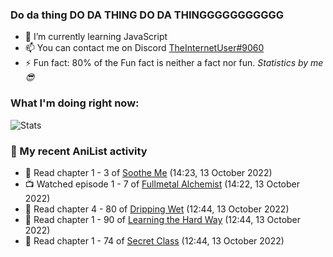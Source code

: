 ### Do da thing DO DA THING DO DA THINGGGGGGGGGGG

<!-- **TheInternetUser0/TheInternetUser0** is a ✨ _special_ ✨ repository because its `README.md` (this file) appears on your GitHub profile. -->


- 🌱 I’m currently learning JavaScript
- 📫 You can contact me on Discord [TheInternetUser#9060](https://discord.com/users/534117072796385300)
- ⚡ Fun fact: 80% of the Fun fact is neither a fact nor fun. _Statistics by me 😎_

### What I'm doing right now:
![Stats](https://discord.c99.nl/widget/theme-3/534117072796385300.png)

### 🌸 My recent AniList activity

<!-- ANILIST_ACTIVITY:start -->

-   📖 Read chapter 1 - 3 of [Soothe Me](https://anilist.co/manga/132973) (14:23, 13 October 2022)
-   📺 Watched episode 1 - 7 of [Fullmetal Alchemist](https://anilist.co/anime/121) (14:22, 13 October 2022)
-   📖 Read chapter 4 - 80 of [Dripping Wet](https://anilist.co/manga/133057) (12:44, 13 October 2022)
-   📖 Read chapter 1 - 90 of [Learning the Hard Way](https://anilist.co/manga/128976) (12:44, 13 October 2022)
-   📖 Read chapter 1 - 74 of [Secret Class](https://anilist.co/manga/119913) (12:44, 13 October 2022)

<!-- ANILIST_ACTIVITY:end -->
